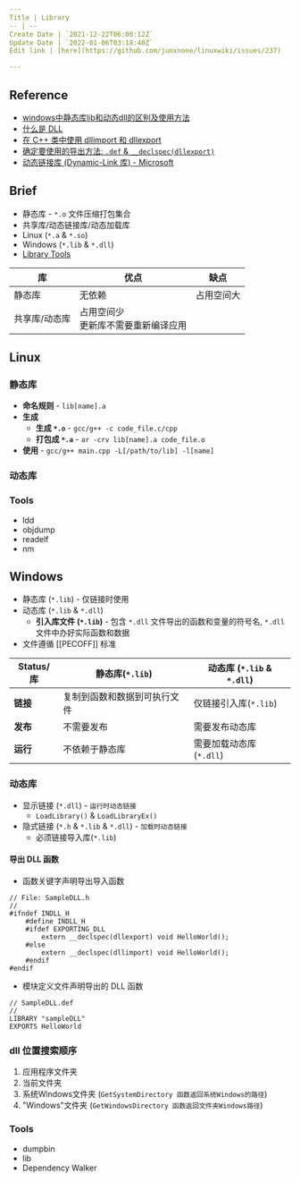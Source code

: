 ```yaml
---
Title | Library
-- | --
Create Date | `2021-12-22T06:00:12Z`
Update Date | `2022-01-06T03:18:40Z`
Edit link | [here](https://github.com/junxnone/linuxwiki/issues/237)

---
```

## Reference
- [windows中静态库lib和动态dll的区别及使用方法](https://blog.csdn.net/dxzysk/article/details/66477147)
- [什么是 DLL](https://docs.microsoft.com/zh-cn/troubleshoot/windows-client/deployment/dynamic-link-library)
- [在 C++ 类中使用 dllimport 和 dllexport](https://docs.microsoft.com/zh-cn/cpp/cpp/using-dllimport-and-dllexport-in-cpp-classes?view=msvc-170)
- [确定要使用的导出方法: ` .def ` & `__declspec(dllexport)`](https://docs.microsoft.com/zh-cn/cpp/build/determining-which-exporting-method-to-use?view=msvc-170)
- [动态链接库 (Dynamic-Link 库) - Microsoft](https://docs.microsoft.com/zh-cn/windows/win32/dlls/dynamic-link-libraries)


## Brief
- 静态库 - `*.o` 文件压缩打包集合
- 共享库/动态链接库/动态加载库
- Linux (`*.a` & `*.so`)
- Windows (`*.lib` & `*.dll`)
- [Library Tools](/Library_Tools)


库 | 优点 | 缺点
-- | -- | --
静态库 | 无依赖 | 占用空间大 
共享库/动态库 | 占用空间少 <br> 更新库不需要重新编译应用

## Linux

### 静态库
- **命名规则** - `lib[name].a`
- **生成**
  - **生成 `*.o`** - `gcc/g++ -c code_file.c/cpp`
  - **打包成 `*.a`** - `ar -crv lib[name].a code_file.o`
- **使用** - `gcc/g++ main.cpp -L[/path/to/lib] -l[name]`



### 动态库
### Tools
- ldd
- objdump
- readelf
- nm

## Windows
- 静态库 (`*.lib`)  - 仅链接时使用
- 动态库 (`*.lib` & `*.dll`)
  -  **引入库文件 (`*.lib`)** - 包含 `*.dll` 文件导出的函数和变量的符号名, `*.dll` 文件中办好实际函数和数据
- 文件遵循 [[PECOFF]] 标准

Status/库 | 静态库(`*.lib`) | 动态库 (`*.lib` & `*.dll`)
-- | -- | --
**链接** | 复制到函数和数据到可执行文件 | 仅链接引入库(`*.lib`)
**发布** | 不需要发布 | 需要发布动态库
**运行** | 不依赖于静态库 |  需要加载动态库 (`*.dll`)


### 动态库
- 显示链接 (`*.dll`) - `运行时动态链接`
  - `LoadLibrary()` & `LoadLibraryEx()`
- 隐式链接 (`*.h` & `*.lib` & `*.dll`) - `加载时动态链接`
  - 必须链接导入库(`*.lib`)

#### 导出 DLL 函数
- 函数关键字声明导出导入函数

```
// File: SampleDLL.h
//
#ifndef INDLL_H
    #define INDLL_H
    #ifdef EXPORTING_DLL
        extern __declspec(dllexport) void HelloWorld();
    #else
        extern __declspec(dllimport) void HelloWorld();
    #endif
#endif
```

- 模块定义文件声明导出的 DLL 函数
```
// SampleDLL.def
//
LIBRARY "sampleDLL"
EXPORTS HelloWorld
```
### dll 位置搜索顺序

1. 应用程序文件夹
2. 当前文件夹
3. 系统Windows文件夹 (`GetSystemDirectory 函数返回系统Windows的路径`)
4. "Windows"文件夹 (`GetWindowsDirectory 函数返回文件夹Windows路径`)


### Tools

- dumpbin 
- lib
- Dependency Walker
